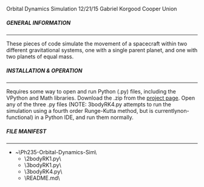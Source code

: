 Orbital Dynamics Simulation
12/21/15
Gabriel Korgood
Cooper Union


##### GENERAL INFORMATION
___________________

These pieces of code simulate the movement of a spacecraft within two different
gravitational systems, one with a single parent planet, and one with two planets
of equal mass.

##### INSTALLATION & OPERATION
________________________

Requires some way to open and run Python (.py) files, including the VPython and
Math libraries. Download the .zip from the
[project page](https://github.com/gkorgood/Ph235-Orbital-Dynamics-Sim).
Open any of the three .py files (NOTE: 3bodyRK4.py attempts to run the simulation
using a fourth order Runge-Kutta method, but is currentlynon-functional) in a
Python IDE, and run them normally.

##### FILE MANIFEST
_____________

- ~\Ph235-Orbital-Dynamics-Sim\
  - \2bodyRK1.py\
  - \3bodyRK1.py\
  - \3bodyRK4.py\
  - \README.md\
